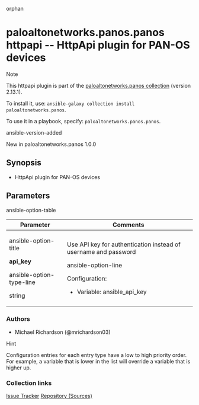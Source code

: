 orphan  

<div id="ansible_collections.paloaltonetworks.panos.panos_httpapi">

</div>

# paloaltonetworks.panos.panos httpapi -- HttpApi plugin for PAN-OS devices

<div class="note">

<div class="title">

Note

</div>

This httpapi plugin is part of the [paloaltonetworks.panos
collection](https://galaxy.ansible.com/paloaltonetworks/panos) (version
2.13.1).

To install it, use:
`ansible-galaxy collection install paloaltonetworks.panos`.

To use it in a playbook, specify: `paloaltonetworks.panos.panos`.

</div>

<div class="rst-class">

ansible-version-added

</div>

New in paloaltonetworks.panos 1.0.0

<div class="contents" local="" depth="1">

</div>

## Synopsis

- HttpApi plugin for PAN-OS devices

## Parameters

<div class="rst-class">

ansible-option-table

</div>

<table>
<thead>
<tr class="header">
<th>Parameter</th>
<th>Comments</th>
</tr>
</thead>
<tbody>
<tr class="odd">
<td><div class="ansible-option-cell">
<div class="ansibleOptionAnchor" id="parameter-api_key"></div>
<div
id="ansible_collections.paloaltonetworks.panos.panos_httpapi__parameter-api_key">
<div class="rst-class">
<p>ansible-option-title</p>
</div>
</div>
<p><strong>api_key</strong></p>
<a class="ansibleOptionLink" href="#parameter-api_key" title="Permalink to this option"></a>
<div class="rst-class">
<p>ansible-option-type-line</p>
</div>
<p><span class="ansible-option-type">string</span></p>
</div></td>
<td><div class="ansible-option-cell">
<p>Use API key for authentication instead of username and password</p>
<div class="rst-class">
<p>ansible-option-line</p>
</div>
<p><span class="ansible-option-configuration">Configuration:</span></p>
<ul>
<li>Variable: ansible_api_key</li>
</ul>
</div></td>
</tr>
</tbody>
</table>

### Authors

- Michael Richardson (@mrichardson03)

<div class="hint">

<div class="title">

Hint

</div>

Configuration entries for each entry type have a low to high priority
order. For example, a variable that is lower in the list will override a
variable that is higher up.

</div>

### Collection links

<p class="ansible-links">
  <a href="https://github.com/PaloAltoNetworks/pan-os-ansible/issues"  target="_blank" rel="noopener external">Issue Tracker</a>
  <a href="https://github.com/PaloAltoNetworks/pan-os-ansible"  target="_blank" rel="noopener external">Repository (Sources)</a>
</p>
